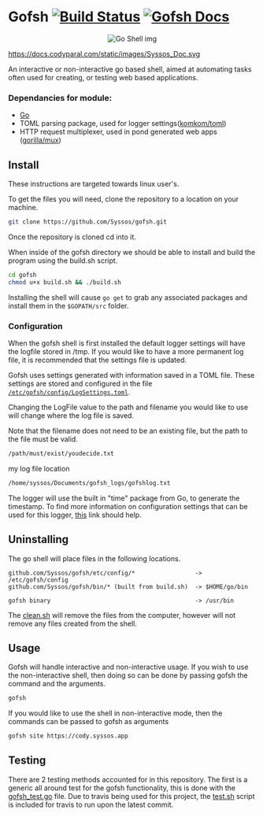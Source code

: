 # Gofsh [![Build Status](https://travis-ci.com/Syssos/gofsh.svg?branch=main)](https://travis-ci.com/github/Syssos/gofsh) [![Gofsh Docs](https://codyparal.com/static/images/Syssos_Doc.svg)](https://codyparal.com/)

<p align="center">
  <img src="https://codyparal.com/static/images/gofsh.png" alt="Go Shell img"/>
</p>

https://docs.codyparal.com/static/images/Syssos_Doc.svg

An interactive or non-interactive go based shell, aimed at automating tasks often used for creating, or testing web based applications. 

### Dependancies for module:
- [Go](https://golang.org/)
- TOML parsing package, used for logger settings([komkom/toml](https://github.com/komkom/toml))
- HTTP request multiplexer, used in pond generated web apps ([gorilla/mux](https://github.com/gorilla/mux))

## Install

These instructions are targeted towards linux user's.

To get the files you will need, clone the repository to a location on your machine.

```bash
git clone https://github.com/Syssos/gofsh.git
```
Once the repository is cloned cd into it. 

When inside of the gofsh directory we should be able to install and build the program using the build.sh script.

``` bash
cd gofsh
chmod u+x build.sh && ./build.sh
```

Installing the shell will cause ```go get``` to grab any associated packages and install them in the ```$GOPATH/src``` folder.

### Configuration
When the gofsh shell is first installed the default logger settings will have the logfile stored in /tmp. If you would like to have a more permanent log file, it is recommended that the settings file is updated.

Gofsh uses settings generated with information saved in a TOML file. These settings are stored and configured in the file [``` /etc/gofsh/config/LogSettings.toml ```](https://github.com/Syssos/gofsh/blob/main/etc/config/config/LogSettings.toml).

Changing the LogFile value to the path and filename you would like to use will change where the log file is saved.

Note that the filename does not need to be an existing file, but the path to the file must be valid.

```bash
/path/must/exist/youdecide.txt
```
my log file location

```bash
/home/syssos/Documents/gofsh_logs/gofshlog.txt
```

The logger will use the built in "time" package from Go, to generate the timestamp. To find more information on configuration settings that can be used for this logger, [this](https://yourbasic.org/golang/format-parse-string-time-date-example/) link should help.

## Uninstalling
The go shell will place files in the following locations.

```
github.com/Syssos/gofsh/etc/config/*                 -> /etc/gofsh/config
github.com/Syssos/gofsh/bin/* (built from build.sh)  -> $HOME/go/bin

gofsh binary                                         -> /usr/bin
```
The [clean.sh](https://github.com/Syssos/gofsh/blob/main/clean.sh) will remove the files from the computer, however will not remove any files created from the shell.

## Usage
Gofsh will handle interactive and non-interactive usage. If you wish to use the non-interactive shell, then doing so can be done by passing gofsh the command and the arguments.

```bash
gofsh
```

If you would like to use the shell in non-interactive mode, then the commands can be passed to gofsh as arguments

```bash
gofsh site https://cody.syssos.app
```
## Testing 

There are 2 testing methods accounted for in this repository. The first is a generic all around test for the gofsh functionality, this is done with the [gofsh_test.go](https://github.com/Syssos/gofsh/blob/main/gofsh_test.go) file. Due to travis being used for this project, the [test.sh](https://github.com/Syssos/gofsh/blob/main/test.sh) script is included for travis to run upon the latest commit.
